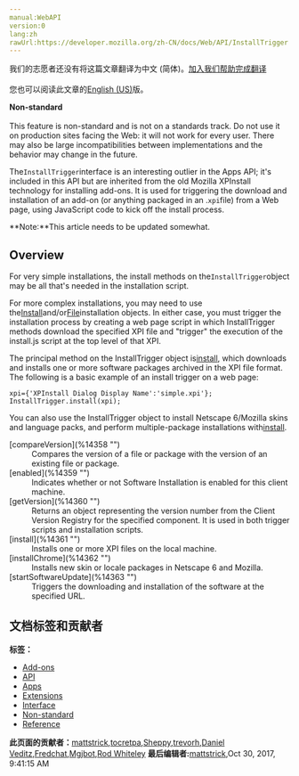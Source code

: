 ```yaml
---
manual:WebAPI
version:0
lang:zh
rawUrl:https://developer.mozilla.org/zh-CN/docs/Web/API/InstallTrigger
---
```




<bdi>我们的志愿者还没有将这篇文章翻译为<bdi>中文 (简体)</bdi>。[加入我们帮助完成翻译](%14353 "")<br></br>您也可以阅读此文章的[English (US)](%14354 "")版。</bdi>






**Non-standard**<br></br>This feature is non-standard and is not on a standards track. Do not use it on production sites facing the Web: it will not work for every user. There may also be large incompatibilities between implementations and the behavior may change in the future.




The`InstallTrigger`interface is an interesting outlier in the Apps API; it&#39;s included in this API but are inherited from the old Mozilla XPInstall technology for installing add-ons. It is used for triggering the download and installation of an add-on (or anything packaged in an .`xpi`file) from a Web page, using JavaScript code to kick off the install process.



**Note:**This article needs to be updated somewhat.



## Overview<a name="Overview"></a>


For very simple installations, the install methods on the`InstallTrigger`object may be all that&#39;s needed in the installation script.



For more complex installations, you may need to use the[Install](%14355 "en/XPInstall_API_Reference/Install_Object")and/or[File](%14356 "en/XPInstall_API_Reference/File_Object")installation objects. In either case, you must trigger the installation process by creating a web page script in which InstallTrigger methods download the specified XPI file and &quot;trigger&quot; the execution of the install.js script at the top level of that XPI.



The principal method on the InstallTrigger object is[install](%14357 "en/XPInstall_API_Reference/InstallTrigger_Object/Methods/install"), which downloads and installs one or more software packages archived in the XPI file format. The following is a basic example of an install trigger on a web page:


```
xpi={'XPInstall Dialog Display Name':'simple.xpi'};
InstallTrigger.install(xpi);
```


You can also use the InstallTrigger object to install Netscape 6/Mozilla skins and language packs, and perform multiple-package installations with[install](%14357 "en/XPInstall_API_Reference/InstallTrigger_Object/Methods/install").

<dl><dt>[compareVersion](%14358 "")</dt><dd>Compares the version of a file or package with the version of an existing file or package.</dd><dt>[enabled](%14359 "")</dt><dd>Indicates whether or not Software Installation is enabled for this client machine.</dd><dt>[getVersion](%14360 "")</dt><dd>Returns an object representing the version number from the Client Version Registry for the specified component. It is used in both trigger scripts and installation scripts.</dd><dt>[install](%14361 "")</dt><dd>Installs one or more XPI files on the local machine.</dd><dt>[installChrome](%14362 "")</dt><dd>Installs new skin or locale packages in Netscape 6 and Mozilla.</dd><dt>[startSoftwareUpdate](%14363 "")</dt><dd>Triggers the downloading and installation of the software at the specified URL.</dd></dl>


## 文档标签和贡献者
**标签：**
* [Add-ons](%4859 "")
* [API](%50 "")
* [Apps](%14364 "")
* [Extensions](%4860 "")
* [Interface](%3380 "")
* [Non-standard](%4210 "")
* [Reference](%3381 "")

**此页面的贡献者：**[mattstrick](%14365 ""),[tocretpa](%9666 ""),[Sheppy](%405 ""),[trevorh](%13010 ""),[Daniel Veditz](%14366 ""),[Fredchat](%14367 ""),[Mgjbot](%296 ""),[Rod Whiteley](%14368 "")
**最后编辑者:**[mattstrick](%14365 ""),<time>Oct 30, 2017, 9:41:15 AM</time>


